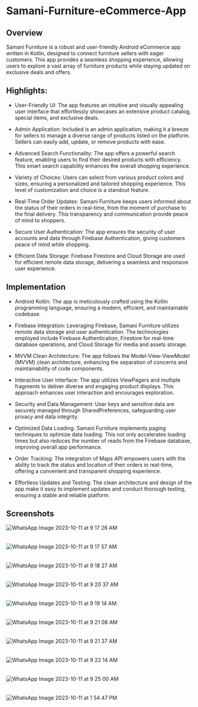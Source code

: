 # Samani-Furniture-eCommerce-App
## Overview
Samani Furniture is a robust and user-friendly Android eCommerce app written in Kotlin, designed to connect furniture sellers
with eager customers. This app provides a seamless shopping experience, allowing users to explore a vast array
of furniture products while staying updated on exclusive deals and offers.

## Highlights:
- User-Friendly UI: The app features an intuitive and visually appealing user interface that effortlessly
  showcases an extensive product catalog, special items, and exclusive deals.

- Admin Application: Included is an admin application, making it a breeze for sellers to manage a diverse range
  of products listed on the platform. Sellers can easily add, update, or remove products with ease.

- Advanced Search Functionality: The app offers a powerful search feature, enabling users to find their desired products
   with efficiency. This smart search capability enhances the overall shopping experience.

- Variety of Choices: Users can select from various product colors and sizes, ensuring a personalized and tailored shopping experience.
  This level of customization and choice is a standout feature.

- Real-Time Order Updates: Samani Furniture keeps users informed about the status of their orders in real-time, from the moment of
  purchase to the final delivery. This transparency and communication provide peace of mind to shoppers.

- Secure User Authentication: The app ensures the security of user accounts and data through Firebase Authentication, giving
  customers peace of mind while shopping.

- Efficient Data Storage: Firebase Firestore and Cloud Storage are used for efficient remote data storage, delivering
  a seamless and responsive user experience.

## Implementation
- Android Kotlin: The app is meticulously crafted using the Kotlin programming language, ensuring a modern,
  efficient, and maintainable codebase.

- Firebase Integration: Leveraging Firebase, Samani Furniture utilizes remote data storage and user authentication. The
  technologies employed include Firebase Authentication, Firestore for real-time database operations, and Cloud Storage
  for media and assets storage.

- MVVM Clean Architecture: The app follows the Model-View-ViewModel (MVVM) clean architecture, enhancing the separation
  of concerns and maintainability of code components.

- Interactive User Interface: The app utilizes ViewPagers and multiple fragments to deliver diverse and engaging
  product displays. This approach enhances user interaction and encourages exploration.

- Security and Data Management: User keys and sensitive data are securely managed through SharedPreferences, safeguarding
  user privacy and data integrity.

- Optimized Data Loading: Samani Furniture implements paging techniques to optimize data loading. This not only
  accelerates loading times but also reduces the number of reads from the Firebase database, improving overall app performance.

- Order Tracking: The integration of Maps API empowers users with the ability to track the status and location of their orders
  in real-time, offering a convenient and transparent shopping experience.

- Effortless Updates and Testing: The clean architecture and design of the app make it easy to implement updates and
  conduct thorough testing, ensuring a stable and reliable platform.

## Screenshots

![WhatsApp Image 2023-10-11 at 9 17 26 AM](https://github.com/EUGENE2333/Samani-Furniture-eCommerce-App/assets/124275936/33dfc10c-12c8-4081-9d7c-f50b90ad4411) <br><br><br>![WhatsApp Image 2023-10-11 at 9 17 57 AM](https://github.com/EUGENE2333/Samani-Furniture-eCommerce-App/assets/124275936/041d2aa6-9a4a-41c8-8f4e-2fc395d3ae37)
<br><br><br> ![WhatsApp Image 2023-10-11 at 9 18 27 AM](https://github.com/EUGENE2333/Samani-Furniture-eCommerce-App/assets/124275936/5e0a5764-9794-46c6-aec5-39a5db3b93ec)
<br><br><br> ![WhatsApp Image 2023-10-11 at 9 20 37 AM](https://github.com/EUGENE2333/Samani-Furniture-eCommerce-App/assets/124275936/6e9e66db-2afe-4cf5-9d3a-f884360af8fb)
<br><br><br>![WhatsApp Image 2023-10-11 at 9 19 14 AM](https://github.com/EUGENE2333/Samani-Furniture-eCommerce-App/assets/124275936/da8879d3-516b-417a-8dcf-aacfb1b1c603)
<br><br><br> ![WhatsApp Image 2023-10-11 at 9 21 08 AM](https://github.com/EUGENE2333/Samani-Furniture-eCommerce-App/assets/124275936/c4a17e13-172b-4169-80f7-d0eb4b85b34c)
<br><br><br> ![WhatsApp Image 2023-10-11 at 9 21 37 AM](https://github.com/EUGENE2333/Samani-Furniture-eCommerce-App/assets/124275936/051ea054-4538-4c48-8c38-ac0ee252ff85)
<br><br><br> ![WhatsApp Image 2023-10-11 at 9 22 14 AM](https://github.com/EUGENE2333/Samani-Furniture-eCommerce-App/assets/124275936/eb006a52-e0bf-4f9c-9df1-f7a045fc595b)
<br><br><br> ![WhatsApp Image 2023-10-11 at 9 25 00 AM](https://github.com/EUGENE2333/Samani-Furniture-eCommerce-App/assets/124275936/bceb8ee3-6441-4093-8875-d8d6a040d498)
<br><br><br> ![WhatsApp Image 2023-10-11 at 1 54 47 PM](https://github.com/EUGENE2333/Samani-Furniture-eCommerce-App/assets/124275936/9ce6690c-94b7-4419-bfad-a613f4ad7186)





